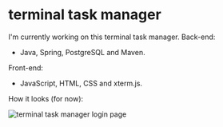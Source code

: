 # terminal task manager

I'm currently working on this terminal task manager.
Back-end: 
- Java, Spring, PostgreSQL and Maven.

Front-end:
- JavaScript, HTML, CSS and xterm.js.

How it looks (for now):

![terminal task manager login page](https://i.imgur.com/M6w4Izv.jpeg)
